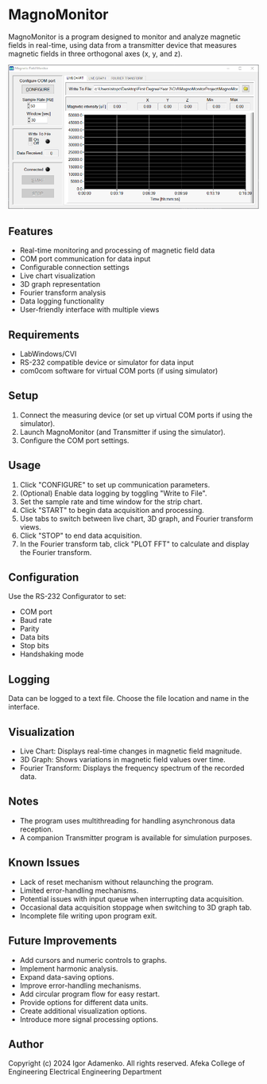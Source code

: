 # MagnoMonitor

MagnoMonitor is a program designed to monitor and analyze magnetic fields in real-time, using data from a transmitter device that measures magnetic fields in three orthogonal axes (x, y, and z).

![Logo](MagnoMonitor.gif)

## Features

- Real-time monitoring and processing of magnetic field data
- COM port communication for data input
- Configurable connection settings
- Live chart visualization
- 3D graph representation
- Fourier transform analysis
- Data logging functionality
- User-friendly interface with multiple views

## Requirements

- LabWindows/CVI
- RS-232 compatible device or simulator for data input
- com0com software for virtual COM ports (if using simulator)

## Setup

1. Connect the measuring device (or set up virtual COM ports if using the simulator).
2. Launch MagnoMonitor (and Transmitter if using the simulator).
3. Configure the COM port settings.

## Usage

1. Click "CONFIGURE" to set up communication parameters.
2. (Optional) Enable data logging by toggling "Write to File".
3. Set the sample rate and time window for the strip chart.
4. Click "START" to begin data acquisition and processing.
5. Use tabs to switch between live chart, 3D graph, and Fourier transform views.
6. Click "STOP" to end data acquisition.
7. In the Fourier transform tab, click "PLOT FFT" to calculate and display the Fourier transform.

## Configuration

Use the RS-232 Configurator to set:
- COM port
- Baud rate
- Parity
- Data bits
- Stop bits
- Handshaking mode

## Logging

Data can be logged to a text file. Choose the file location and name in the interface.

## Visualization

- Live Chart: Displays real-time changes in magnetic field magnitude.
- 3D Graph: Shows variations in magnetic field values over time.
- Fourier Transform: Displays the frequency spectrum of the recorded data.

## Notes

- The program uses multithreading for handling asynchronous data reception.
- A companion Transmitter program is available for simulation purposes.

## Known Issues

- Lack of reset mechanism without relaunching the program.
- Limited error-handling mechanisms.
- Potential issues with input queue when interrupting data acquisition.
- Occasional data acquisition stoppage when switching to 3D graph tab.
- Incomplete file writing upon program exit.

## Future Improvements

- Add cursors and numeric controls to graphs.
- Implement harmonic analysis.
- Expand data-saving options.
- Improve error-handling mechanisms.
- Add circular program flow for easy restart.
- Provide options for different data units.
- Create additional visualization options.
- Introduce more signal processing options.

## Author
Copyright (c) 2024 Igor Adamenko. All rights reserved.
Afeka College of Engineering
Electrical Engineering Department 

